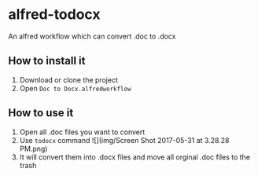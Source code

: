 # alfred-todocx
An alfred workflow which can convert .doc to .docx


## How to install it

1. Download or clone the project
2. Open `Doc to Docx.alfredworkflow`

## How to use it 

1. Open all .doc files you want to convert
2. Use `todocx` command
![](img/Screen Shot 2017-05-31 at 3.28.28 PM.png)
3. It will convert them into .docx files and move all orginal .doc files to the trash
